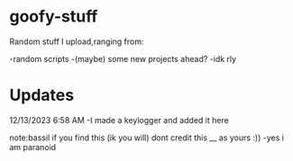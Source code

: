 # goofy-stuff
Random stuff I upload,ranging from:

-random scripts
-(maybe) some new projects ahead?
-idk rly

# Updates
12/13/2023 6:58 AM
-I made a keylogger and added it here



note:bassil if you find this (ik you will) dont credit this __ as yours :))
-yes i am paranoid
